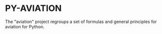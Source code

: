 # PY-AVIATION

The "aviation" project regroups a set of formulas and general principles for aviation for Python.
